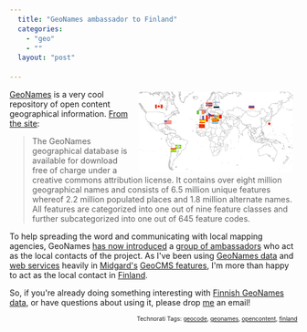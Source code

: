 ```yaml
---
  title: "GeoNames ambassador to Finland"
  categories: 
    - "geo"
    - ""
  layout: "post"

---
```

<img src="/files/GeoNamesAmbassadors20071018.png" height="141" width="270" border="0" align="right" hspace="8" vspace="4" alt="Geonamesambassadors20071018" style="float: right;" />
<a href="http://www.geonames.org/">GeoNames</a> is a very cool repository of open content geographical information. <a href="http://www.geonames.org/about.html">From the site</a>:

<blockquote>The GeoNames geographical database is available for download free of charge under a creative commons attribution license. It contains over eight million geographical names and consists of 6.5 million unique features whereof 2.2 million populated places and 1.8 million alternate names. All features are categorized into one out of nine feature classes and further subcategorized into one out of 645 feature codes.</blockquote>To help spreading the word and communicating with local mapping agencies, GeoNames <a href="http://geonames.wordpress.com/2007/10/19/geonames-ambassadors/">has now introduced</a> a <a href="http://www.geonames.org/team.html">group of ambassadors</a> who act as the local contacts of the project. As I've been using <a href="http://download.geonames.org/export/dump/">GeoNames data</a> and <a href="http://www.geonames.org/export/">web services</a> heavily in <a href="http://www.midgard-project.org/">Midgard's</a> <a href="http://en.wikipedia.org/wiki/GeoCMS">GeoCMS features</a>, I'm more than happy to act as the local contact in <a href="http://en.wikipedia.org/wiki/Finland">Finland</a>.

So, if you're already doing something interesting with <a href="http://www.geonames.org/statistics/finland.html">Finnish GeoNames data</a>, or have questions about using it, please drop <a href="http://bergie.iki.fi/">me</a> an email!
<p style="text-align:right;font-size:10px;">Technorati Tags: <a href="http://www.technorati.com/tag/geocode" rel="tag">geocode</a>, <a href="http://www.technorati.com/tag/geonames" rel="tag">geonames</a>, <a href="http://www.technorati.com/tag/opencontent" rel="tag">opencontent</a>, <a href="http://www.technorati.com/tag/finland" rel="tag">finland</a></p>
